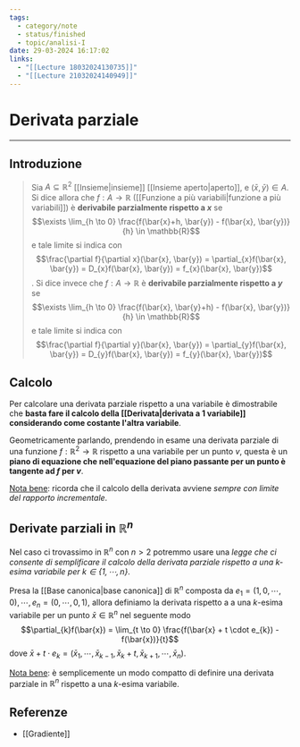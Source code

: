 ```yaml
---
tags:
  - category/note
  - status/finished
  - topic/analisi-I
date: 29-03-2024 16:17:02
links:
  - "[[Lecture 18032024130735]]"
  - "[[Lecture 21032024140949]]"
---
```

# Derivata parziale
---
## Introduzione
> Sia $A \subseteq \mathbb{R}^{2}$ [[Insieme|insieme]] [[Insieme aperto|aperto]], e $(\bar{x}, \bar{y}) \in A$. Si dice allora che $f: A \to \mathbb{R}$ ([[Funzione a più variabili|funzione a più variabili]]) è **derivabile parzialmente rispetto a $x$** se
> $$\exists \lim_{h \to 0} \frac{f(\bar{x}+h, \bar{y}) - f(\bar{x}, \bar{y})}{h} \in \mathbb{R}$$
> e tale limite si indica con
> $$\frac{\partial f}{\partial x}(\bar{x}, \bar{y}) = \partial_{x}f(\bar{x}, \bar{y}) = D_{x}f(\bar{x}, \bar{y}) = f_{x}(\bar{x}, \bar{y})$$.
> Si dice invece che $f: A \to \mathbb{R}$ è **derivabile parzialmente rispetto a $y$** se
> $$\exists \lim_{h \to 0} \frac{f(\bar{x}, \bar{y}+h) - f(\bar{x}, \bar{y})}{h} \in \mathbb{R}$$
> e tale limite si indica con
> $$\frac{\partial f}{\partial y}(\bar{x}, \bar{y}) = \partial_{y}f(\bar{x}, \bar{y}) = D_{y}f(\bar{x}, \bar{y}) = f_{y}(\bar{x}, \bar{y})$$

## Calcolo
Per calcolare una derivata parziale rispetto a una variabile è dimostrabile che **basta fare il calcolo della [[Derivata|derivata a 1 variabile]] considerando come costante l'altra variabile**.

Geometricamente parlando, prendendo in esame una derivata parziale di una funzione $f: \mathbb{R}^{2} \to \mathbb{R}$ rispetto a una variabile per un punto $v$, questa è un **piano di equazione che nell'equazione del piano passante per un punto è tangente ad $f$ per $v$**.

<u>Nota bene</u>: ricorda che il calcolo della derivata avviene _sempre con limite del rapporto incrementale_.

## Derivate parziali in $\mathbb{R}^{n}$
Nel caso ci trovassimo in $\mathbb{R}^{n}$ con $n > 2$ potremmo usare una _legge che ci consente di semplificare il calcolo della derivata parziale rispetto a una $k$-esima variabile per $k \in \{1, \cdots, n\}$_.

Presa la [[Base canonica|base canonica]] di $\mathbb{R}^{n}$ composta da $e_{1} = (1, 0, \cdots, 0), \cdots, e_{n} = (0, \cdots, 0, 1)$, allora definiamo la derivata rispetto a a una $k$-esima variabile per un punto $\bar{x} \in \mathbb{R}^{n}$ nel seguente modo
$$\partial_{k}f(\bar{x}) = \lim_{t \to 0} \frac{f(\bar{x} + t \cdot e_{k}) - f(\bar{x})}{t}$$
dove $\bar{x} + t \cdot e_{k} = (\bar{x}_{1}, \cdots, \bar{x}_{k-1}, \bar{x}_{k}+t, \bar{x}_{k+1}, \cdots, \bar{x}_{n})$.

<u>Nota bene</u>: è semplicemente un modo compatto di definire una derivata parziale in $\mathbb{R}^{n}$ rispetto a una $k$-esima variabile.

## Referenze
- [[Gradiente]]